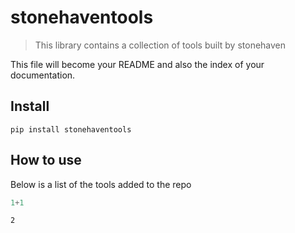 # stonehaventools
> This library contains a collection of tools built by stonehaven


This file will become your README and also the index of your documentation.

## Install

`pip install stonehaventools`

## How to use

Below is a list of the tools added to the repo

```python
1+1
```




    2


